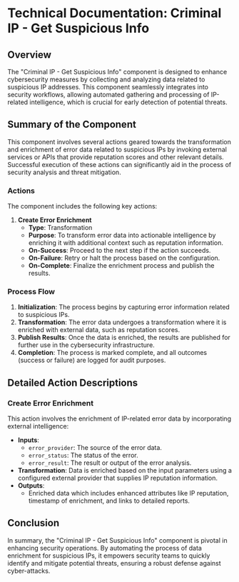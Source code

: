 # Technical Documentation: Criminal IP - Get Suspicious Info

## Overview
The "Criminal IP - Get Suspicious Info" component is designed to enhance cybersecurity measures by collecting and analyzing data related to suspicious IP addresses. This component seamlessly integrates into security workflows, allowing automated gathering and processing of IP-related intelligence, which is crucial for early detection of potential threats.

## Summary of the Component
This component involves several actions geared towards the transformation and enrichment of error data related to suspicious IPs by invoking external services or APIs that provide reputation scores and other relevant details. Successful execution of these actions can significantly aid in the process of security analysis and threat mitigation.

### Actions
The component includes the following key actions:
1. **Create Error Enrichment**  
   - **Type**: Transformation
   - **Purpose**: To transform error data into actionable intelligence by enriching it with additional context such as reputation information.
   - **On-Success**: Proceed to the next step if the action succeeds.
   - **On-Failure**: Retry or halt the process based on the configuration.
   - **On-Complete**: Finalize the enrichment process and publish the results.

### Process Flow
1. **Initialization**: The process begins by capturing error information related to suspicious IPs.
2. **Transformation**: The error data undergoes a transformation where it is enriched with external data, such as reputation scores.
3. **Publish Results**: Once the data is enriched, the results are published for further use in the cybersecurity infrastructure.
4. **Completion**: The process is marked complete, and all outcomes (success or failure) are logged for audit purposes.

## Detailed Action Descriptions
### Create Error Enrichment
This action involves the enrichment of IP-related error data by incorporating external intelligence:
   - **Inputs**:
     - `error_provider`: The source of the error data.
     - `error_status`: The status of the error.
     - `error_result`: The result or output of the error analysis.
   - **Transformation**: Data is enriched based on the input parameters using a configured external provider that supplies IP reputation information.
   - **Outputs**:
     - Enriched data which includes enhanced attributes like IP reputation, timestamp of enrichment, and links to detailed reports.

## Conclusion
In summary, the "Criminal IP - Get Suspicious Info" component is pivotal in enhancing security operations. By automating the process of data enrichment for suspicious IPs, it empowers security teams to quickly identify and mitigate potential threats, ensuring a robust defense against cyber-attacks.
